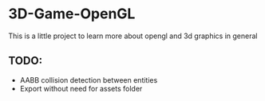 # 3D-Game-OpenGL
This is a little project to learn more about opengl and 3d graphics in general

## TODO:
- AABB collision detection between entities
- Export without need for assets folder
